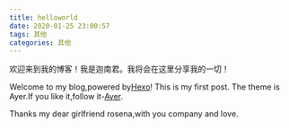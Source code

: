```yaml
---
title: helloworld
date: 2020-01-25 23:00:57
tags: 其他
categories: 其他
---
```

欢迎来到我的博客！我是迦南君。我将会在这里分享我的一切！

Welcome to my blog,powered by[Hexo](https://hexo.io/)! This is my first post. The theme is Ayer.If you like it,follow it-[Ayer](https://shen-yu.gitee.io/2019/ayer/).

Thanks my dear girlfriend rosena,with you company and love.